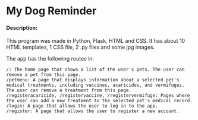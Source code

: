 # My Dog Reminder

#### Description:
This program was made in Python, Flask, HTML and CSS. It has about 10 HTML templates, 1 CSS file, 2 .py files and some jpg images.

The app has the following routes in:

    /: The home page that shows a list of the user's pets. The user can remove a pet from this page.
    /petmenu: A page that displays information about a selected pet's medical treatments, including vaccines, acaricides, and vermifuges. The user can remove a treatment from this page.
    /registeracaricide, /registervaccine, /registervermifuge: Pages where the user can add a new treatment to the selected pet's medical record.
    /login: A page that allows the user to log in to the app.
    /register: A page that allows the user to register a new account.

